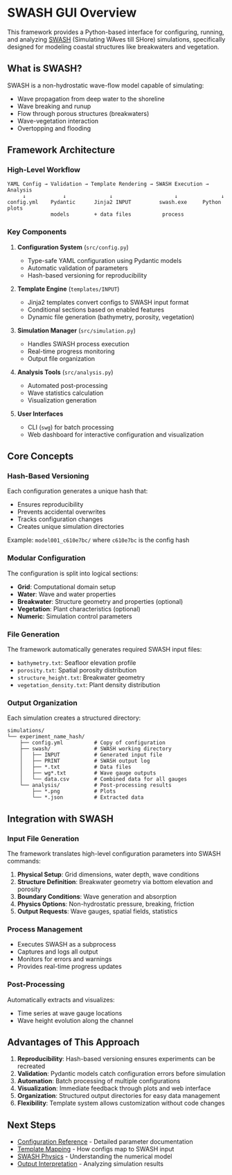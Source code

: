# SWASH GUI Overview

This framework provides a Python-based interface for configuring, running, and analyzing [SWASH](https://swash.sourceforge.io/) (Simulating WAves till SHore) simulations, specifically designed for modeling coastal structures like breakwaters and vegetation.

## What is SWASH?

SWASH is a non-hydrostatic wave-flow model capable of simulating:
- Wave propagation from deep water to the shoreline
- Wave breaking and runup
- Flow through porous structures (breakwaters)
- Wave-vegetation interaction
- Overtopping and flooding

## Framework Architecture

### High-Level Workflow

```
YAML Config → Validation → Template Rendering → SWASH Execution → Analysis
     ↓            ↓              ↓                    ↓              ↓
config.yml    Pydantic      Jinja2 INPUT         swash.exe     Python plots
              models        + data files          process      
```

### Key Components

1. **Configuration System** (`src/config.py`)
   - Type-safe YAML configuration using Pydantic models
   - Automatic validation of parameters
   - Hash-based versioning for reproducibility

2. **Template Engine** (`templates/INPUT`)
   - Jinja2 templates convert configs to SWASH input format
   - Conditional sections based on enabled features
   - Dynamic file generation (bathymetry, porosity, vegetation)

3. **Simulation Manager** (`src/simulation.py`)
   - Handles SWASH process execution
   - Real-time progress monitoring
   - Output file organization

4. **Analysis Tools** (`src/analysis.py`)
   - Automated post-processing
   - Wave statistics calculation
   - Visualization generation

5. **User Interfaces**
   - CLI (`swg`) for batch processing
   - Web dashboard for interactive configuration and visualization

## Core Concepts

### Hash-Based Versioning

Each configuration generates a unique hash that:
- Ensures reproducibility
- Prevents accidental overwrites
- Tracks configuration changes
- Creates unique simulation directories

Example: `model001_c610e7bc/` where `c610e7bc` is the config hash

### Modular Configuration

The configuration is split into logical sections:
- **Grid**: Computational domain setup
- **Water**: Wave and water properties
- **Breakwater**: Structure geometry and properties (optional)
- **Vegetation**: Plant characteristics (optional)
- **Numeric**: Simulation control parameters

### File Generation

The framework automatically generates required SWASH input files:
- `bathymetry.txt`: Seafloor elevation profile
- `porosity.txt`: Spatial porosity distribution
- `structure_height.txt`: Breakwater geometry
- `vegetation_density.txt`: Plant density distribution

### Output Organization

Each simulation creates a structured directory:
```
simulations/
└── experiment_name_hash/
    ├── config.yml          # Copy of configuration
    ├── swash/              # SWASH working directory
    │   ├── INPUT           # Generated input file
    │   ├── PRINT           # SWASH output log
    │   ├── *.txt           # Data files
    │   ├── wg*.txt         # Wave gauge outputs
    │   └── data.csv        # Combined data for all gauges
    └── analysis/           # Post-processing results
        ├── *.png           # Plots
        └── *.json          # Extracted data
```

## Integration with SWASH

### Input File Generation

The framework translates high-level configuration parameters into SWASH commands:

1. **Physical Setup**: Grid dimensions, water depth, wave conditions
2. **Structure Definition**: Breakwater geometry via bottom elevation and porosity
3. **Boundary Conditions**: Wave generation and absorption
4. **Physics Options**: Non-hydrostatic pressure, breaking, friction
5. **Output Requests**: Wave gauges, spatial fields, statistics

### Process Management

- Executes SWASH as a subprocess
- Captures and logs all output
- Monitors for errors and warnings
- Provides real-time progress updates

### Post-Processing

Automatically extracts and visualizes:
- Time series at wave gauge locations
- Wave height evolution along the channel

## Advantages of This Approach

1. **Reproducibility**: Hash-based versioning ensures experiments can be recreated
2. **Validation**: Pydantic models catch configuration errors before simulation
3. **Automation**: Batch processing of multiple configurations
4. **Visualization**: Immediate feedback through plots and web interface
5. **Organization**: Structured output directories for easy data management
6. **Flexibility**: Template system allows customization without code changes

## Next Steps

- [Configuration Reference](configuration-reference.md) - Detailed parameter documentation
- [Template Mapping](template-mapping.md) - How configs map to SWASH input
- [SWASH Physics](swash-physics.md) - Understanding the numerical model
- [Output Interpretation](output-interpretation.md) - Analyzing simulation results

